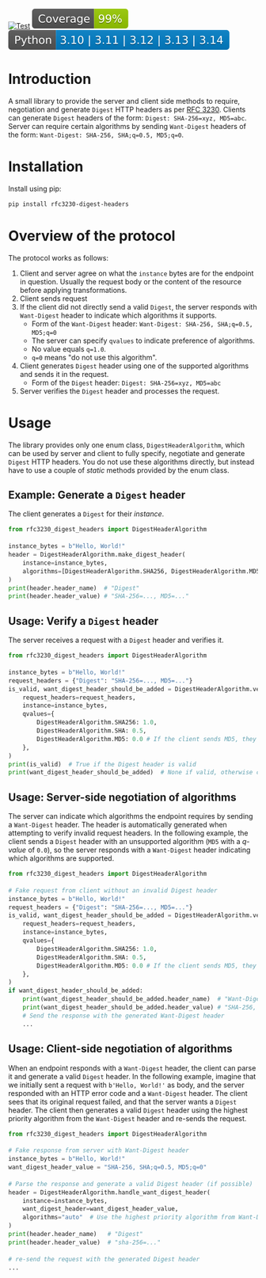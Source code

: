 [![Test](https://github.com/Mari6814/py-rfc3230-digest-headers/actions/workflows/ci.yml/badge.svg)](https://github.com/Mari6814/py-rfc3230-digest-headers/actions/workflows/ci.yml)
[![Coverage](https://github.com/Mari6814/py-rfc3230-digest-headers/raw/main/badges/coverage.svg)](https://github.com/Mari6814/py-rfc3230-digest-headers/raw/main/badges/coverage.svg)
[![Versions](https://github.com/Mari6814/py-rfc3230-digest-headers/raw/main/badges/python-versions.svg)](https://github.com/Mari6814/py-rfc3230-digest-headers/raw/main/badges/python-versions.svg)

# Introduction

A small library to provide the server and client side methods to require, negotiation and generate `Digest` HTTP headers as per [RFC 3230](https://datatracker.ietf.org/doc/html/rfc3230).
Clients can generate `Digest` headers of the form: `Digest: SHA-256=xyz, MD5=abc`. Server can require certain algorithms by sending `Want-Digest` headers of the form: `Want-Digest: SHA-256, SHA;q=0.5, MD5;q=0`.

# Installation

Install using pip:

```bash
pip install rfc3230-digest-headers
```

# Overview of the protocol

The protocol works as follows:

1. Client and server agree on what the `instance` bytes are for the endpoint in question. Usually the request body or the content of the resource before applying transformations.
2. Client sends request
3. If the client did not directly send a valid `Digest`, the server responds with `Want-Digest` header to indicate which algorithms it supports.
   - Form of the `Want-Digest` header: `Want-Digest: SHA-256, SHA;q=0.5, MD5;q=0`
   - The server can specify `qvalues` to indicate preference of algorithms.
   - No value equals `q=1.0`.
   - `q=0` means "do not use this algorithm".
4. Client generates `Digest` header using one of the supported algorithms and sends it in the request.
   - Form of the `Digest` header: `Digest: SHA-256=xyz, MD5=abc`
5. Server verifies the `Digest` header and processes the request.

# Usage

The library provides only one enum class, `DigestHeaderAlgorithm`, which can be used by server and client to fully specify, negotiate and generate `Digest` HTTP headers.
You do not use these algorithms directly, but instead have to use a couple of _static_ methods provided by the enum class.

## Example: Generate a `Digest` header

The client generates a `Digest` for their _instance_.

```python
from rfc3230_digest_headers import DigestHeaderAlgorithm

instance_bytes = b"Hello, World!"
header = DigestHeaderAlgorithm.make_digest_header(
    instance=instance_bytes,
    algorithms=[DigestHeaderAlgorithm.SHA256, DigestHeaderAlgorithm.MD5]
)
print(header.header_name)  # "Digest"
print(header.header_value) # "SHA-256=..., MD5=..."
```

## Usage: Verify a `Digest` header

The server receives a request with a `Digest` header and verifies it.

```python
from rfc3230_digest_headers import DigestHeaderAlgorithm

instance_bytes = b"Hello, World!"
request_headers = {"Digest": "SHA-256=..., MD5=..."}
is_valid, want_digest_header_should_be_added = DigestHeaderAlgorithm.verify_request(
    request_headers=request_headers,
    instance=instance_bytes,
    qvalues={
        DigestHeaderAlgorithm.SHA256: 1.0,
        DigestHeaderAlgorithm.SHA: 0.5,
        DigestHeaderAlgorithm.MD5: 0.0 # If the client sends MD5, they will receive an error
    },
)
print(is_valid)  # True if the Digest header is valid
print(want_digest_header_should_be_added)  # None if valid, otherwise contains the `Want-Digest` header to be sent to the client for negotiation
```

## Usage: Server-side negotiation of algorithms

The server can indicate which algorithms the endpoint requires by sending a `Want-Digest` header. The header is automatically generated when attempting to verify invalid request headers. In the following example, the client sends a `Digest` header with an unsupported algorithm (`MD5` with a _q-value_ of `0.0`), so the server responds with a `Want-Digest` header indicating which algorithms are supported.

```python
from rfc3230_digest_headers import DigestHeaderAlgorithm

# Fake request from client without an invalid Digest header
instance_bytes = b"Hello, World!"
request_headers = {"Digest": "SHA-256=..., MD5=..."}
is_valid, want_digest_header_should_be_added = DigestHeaderAlgorithm.verify_request(
    request_headers=request_headers,
    instance=instance_bytes,
    qvalues={
        DigestHeaderAlgorithm.SHA256: 1.0,
        DigestHeaderAlgorithm.SHA: 0.5,
        DigestHeaderAlgorithm.MD5: 0.0 # If the client sends MD5, they will receive an error
    },
)
if want_digest_header_should_be_added:
    print(want_digest_header_should_be_added.header_name)  # "Want-Digest"
    print(want_digest_header_should_be_added.header_value) # "SHA-256, SHA;q=0.5, MD5;q=0"
    # Send the response with the generated Want-Digest header
    ...
```

## Usage: Client-side negotiation of algorithms

When an endpoint responds with a `Want-Digest` header, the client can parse it and generate a valid `Digest` header. In the following example, imagine that we initially sent a request with `b'Hello, World!'` as body, and the server responded with an HTTP error code and a `Want-Digest` header. The client sees that its original request failed, and that the server wants a `Digest` header. The client then generates a valid `Digest` header using the highest priority algorithm from the `Want-Digest` header and re-sends the request.

```python
from rfc3230_digest_headers import DigestHeaderAlgorithm

# Fake response from server with Want-Digest header
instance_bytes = b"Hello, World!"
want_digest_header_value = "SHA-256, SHA;q=0.5, MD5;q=0"

# Parse the response and generate a valid Digest header (if possible)
header = DigestHeaderAlgorithm.handle_want_digest_header(
    instance=instance_bytes,
    want_digest_header=want_digest_header_value,
    algorithms="auto"  # Use the highest priority algorithm from Want-Digest
)
print(header.header_name)   # "Digest"
print(header.header_value)  # "sha-256=..."

# re-send the request with the generated Digest header
...
```

